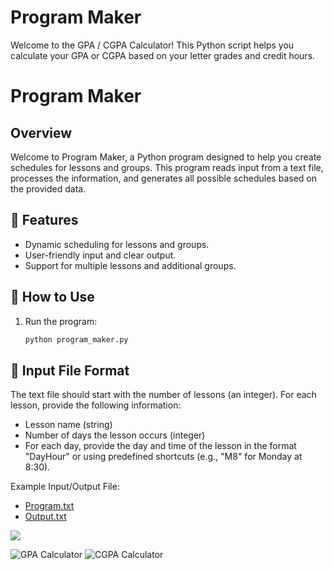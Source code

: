 # Program Maker

Welcome to the GPA / CGPA Calculator! This Python script helps you calculate your GPA or CGPA based on your letter grades and credit hours.

# Program Maker

## Overview

Welcome to Program Maker, a Python program designed to help you create schedules for lessons and groups. This program reads input from a text file, processes the information, and generates all possible schedules based on the provided data.

## 🚀 Features

- Dynamic scheduling for lessons and groups.
- User-friendly input and clear output.
- Support for multiple lessons and additional groups.

## 🎯 How to Use

1. Run the program:
   ```bash
   python program_maker.py

## 🌟 Input File Format

The text file should start with the number of lessons (an integer). For each lesson, provide the following information:

- Lesson name (string)
- Number of days the lesson occurs (integer)
- For each day, provide the day and time of the lesson in the format "DayHour" or using predefined shortcuts (e.g., "M8" for Monday at 8:30).

Example Input/Output File:

- [Program.txt](program.txt)
- [Output.txt](output.txt)

![](https://media.giphy.com/media/v1.Y2lkPTc5MGI3NjExN3E1Y3RmMDBwNXdibG4zaWhiNG9zdncwMjltaTJvbGRtazYwdjJsZCZlcD12MV9pbnRlcm5hbF9naWZfYnlfaWQmY3Q9Zw/KAq5w47R9rmTuvWOWa/giphy.gif)

![GPA Calculator](https://img.shields.io/badge/GPA_Calculator-Interactive-brightgreen)
![CGPA Calculator](https://img.shields.io/badge/CGPA_Calculator-Advanced-blue)



